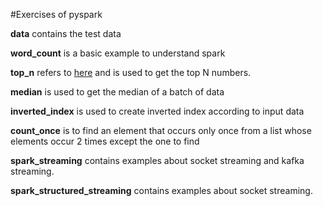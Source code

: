 
#Exercises of pyspark

**data** contains the test data

**word_count** is a basic example to understand spark

**top_n** refers to [here](https://stackoverflow.com/a/34293270/8025086) and is
used to get the top N numbers.

**median** is used to get the median of a batch of data

**inverted_index** is used to create inverted index according to input data

**count_once** is to find an element that occurs only once from a list whose 
elements occur 2 times except the one to find

**spark_streaming** contains examples about socket streaming and kafka streaming.

**spark_structured_streaming** contains examples about socket streaming.

